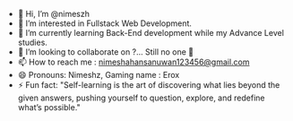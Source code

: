 - 👋 Hi, I’m @nimeszh
- 👀 I’m interested in Fullstack Web Development.
- 🌱 I’m currently learning Back-End development while my Advance Level studies.
- 💞️ I’m looking to collaborate on ?... Still no one 🥹
- 📫 How to reach me : nimeshahansanuwan123456@gmail.com
- 😄 Pronouns: Nimeshz, Gaming name : Erox
- ⚡ Fun fact: "Self-learning is the art of discovering what lies beyond the given answers, pushing yourself to question, explore, and redefine what’s possible."

<!---
nimeszh/nimeszh is a ✨ special ✨ repository because its `README.md` (this file) appears on your GitHub profile.
You can click the Preview link to take a look at your changes.
--->
